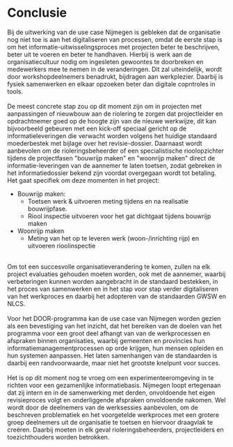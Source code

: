 # Conclusie

Bij de uitwerking van de use case Nijmegen is gebleken dat de organisatie nog niet toe is aan het digitaliseren van processen, omdat de eerste stap is om het informatie-uitwisselingsproces met projecten beter te beschrijven, beter uit te voeren en beter te handhaven. Hierbij is werk aan de organisatiecultuur nodig om ingesleten gewoontes te doorbreken en medewerkers mee te nemen in de veranderingen. Dit zal uiteindelijk, wordt door workshopdeelnemers benadrukt, bijdragen aan werkplezier. Daarbij is fysiek samenwerken en elkaar opzoeken beter dan digitale copntroles in tools.   <br>
<br>
De meest concrete stap zou op dit moment zijn om in projecten met aanpassingen of nieuwbouw aan de riolering te zorgen dat projectleider en opdrachtnemer goed op de hoogte zijn van de nieuwe werkwijze, dit kan bijvoorbeeld gebeuren met een kick-off speciaal gericht op de informatieleveringen die verwacht worden volgens het huidige standaard moederbestek met bijlage over het revisie-dossier. Daarnaast wordt aanbevolen om de rioleringsbeheerder of een specialistische rioolopzichter tijdens de projectfasen "bouwrijp maken" en "woonrijp maken" direct de informatie-leveringen van de aannemer te laten toetsen, zodat gebreken in het informatiedossier bekend zijn voordat overgegaan wordt tot betaling. Het gaat specifiek om deze momenten in het project:

* Bouwrijp maken: 
  * Toetsen werk & uitvoeren meting tijdens en na realisatie bouwrijpfase.
  * Riool inspectie uitvoeren voor het gat dichtgaat tijdens bouwrijp maken
* Woonrijp maken
  * Meting van het op te leveren werk (woon-/inrichting rijp) en uitvoeren rioolinspectie<br>

<br>
Om tot een succesvolle organisatieverandering te komen, zullen na elk project evaluaties gehouden moeten worden, ook met de aannemer, waarbij verbeteringen kunnen worden aangebracht in de standaard bestekken, in het proces van samenwerken en in het stap voor stap verder digitaliseren van het werkproces en daarbij het adopteren van de standaarden GWSW en NLCS. <br>
<br> 
Voor het DOOR-programma kan de use case van Nijmegen worden gezien als een bevestiging van het inzicht, dat het bereiken van de doelen van het programma voor een groot deel afhangt van van de werkprocessen en afspraken binnen organisaties, waarbij gemeenten en provincies hun informatiemanagementprocessen op orde krijgen, hun mensen opleiden en hun systemen aanpassen. Het laten samenhangen van de standaarden is daarbij een randvoorwaarde, maar niet het grootste knelpunt voor succes. <br>
<br> 
Het is op dit moment nog te vroeg om een experimenteeromgeving in te richten voor een gezamenlijke informatiebasis. Nijmegen loopt ertegenaan dat zij intern en in de samenwerking met derden, onvoldoende het eigen revisieproces volgt en onderliggende afspraken onvoldoende nakomen. Wel wordt door de deelnemers van de werksessies aanbevolen, om de beschreven problematiek en het voorgetelde werkproces met een grotere groep deelnemers uit de organisatie te toetsen en hiervoor draagvlak te creëren. Daarbij moeten in elk geval rioleringsbeheerders, projectleiders en toezichthouders worden betrokken. 
